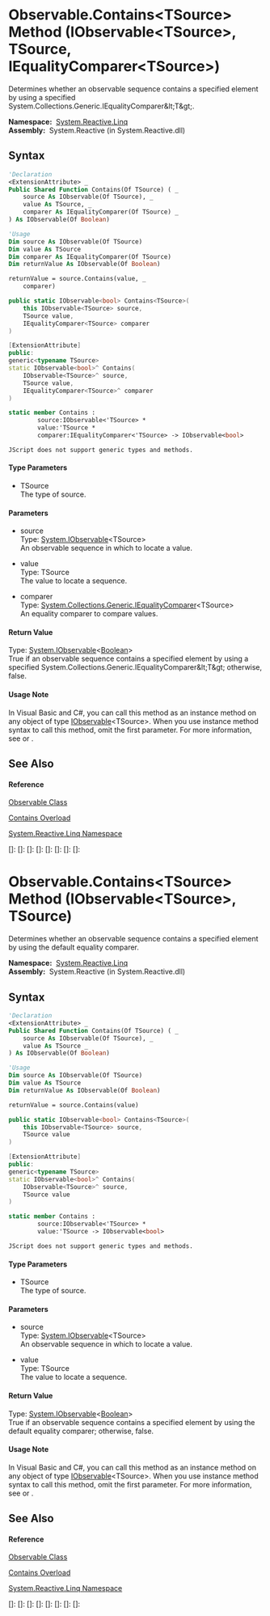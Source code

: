 # Observable.Contains\<TSource\> Method (IObservable\<TSource\>, TSource, IEqualityComparer\<TSource\>)

Determines whether an observable sequence contains a specified element by using a specified System.Collections.Generic.IEqualityComparer\&lt;T\&gt;.

**Namespace:**  [System.Reactive.Linq](System.Reactive.Linq\System.Reactive.Linq.md)  
**Assembly:**  System.Reactive (in System.Reactive.dll)

## Syntax

```vb
'Declaration
<ExtensionAttribute> _
Public Shared Function Contains(Of TSource) ( _
    source As IObservable(Of TSource), _
    value As TSource, _
    comparer As IEqualityComparer(Of TSource) _
) As IObservable(Of Boolean)
```

```vb
'Usage
Dim source As IObservable(Of TSource)
Dim value As TSource
Dim comparer As IEqualityComparer(Of TSource)
Dim returnValue As IObservable(Of Boolean)

returnValue = source.Contains(value, _
    comparer)
```

```csharp
public static IObservable<bool> Contains<TSource>(
    this IObservable<TSource> source,
    TSource value,
    IEqualityComparer<TSource> comparer
)
```

```c++
[ExtensionAttribute]
public:
generic<typename TSource>
static IObservable<bool>^ Contains(
    IObservable<TSource>^ source, 
    TSource value, 
    IEqualityComparer<TSource>^ comparer
)
```

```fsharp
static member Contains : 
        source:IObservable<'TSource> * 
        value:'TSource * 
        comparer:IEqualityComparer<'TSource> -> IObservable<bool> 
```

```jscript
JScript does not support generic types and methods.
```

#### Type Parameters

- TSource  
  The type of source.

#### Parameters

- source  
  Type: [System.IObservable](https://msdn.microsoft.com/en-us/library/Dd990377)\<TSource\>  
  An observable sequence in which to locate a value.

- value  
  Type: TSource  
  The value to locate a sequence.

- comparer  
  Type: [System.Collections.Generic.IEqualityComparer](https://msdn.microsoft.com/en-us/library/ms132151)\<TSource\>  
  An equality comparer to compare values.

#### Return Value

Type: [System.IObservable](https://msdn.microsoft.com/en-us/library/Dd990377)\<[Boolean](https://msdn.microsoft.com/en-us/library/a28wyd50)\>  
True if an observable sequence contains a specified element by using a specified System.Collections.Generic.IEqualityComparer\&lt;T\&gt; otherwise, false.

#### Usage Note

In Visual Basic and C\#, you can call this method as an instance method on any object of type [IObservable](https://msdn.microsoft.com/en-us/library/Dd990377)\<TSource\>. When you use instance method syntax to call this method, omit the first parameter. For more information, see [](https://msdn.microsoft.com/en-us/library/Bb384936) or [](https://msdn.microsoft.com/en-us/library/Bb383977).

## See Also

#### Reference

[Observable Class](Observable\Observable.md)

[Contains Overload](Contains\Observable.Contains.md)

[System.Reactive.Linq Namespace](System.Reactive.Linq\System.Reactive.Linq.md)

[]: 
[]: 
[]: 
[]: 
[]: 
[]: 
[]: 
[]: 
# Observable.Contains\<TSource\> Method (IObservable\<TSource\>, TSource)

Determines whether an observable sequence contains a specified element by using the default equality comparer.

**Namespace:**  [System.Reactive.Linq](System.Reactive.Linq\System.Reactive.Linq.md)  
**Assembly:**  System.Reactive (in System.Reactive.dll)

## Syntax

```vb
'Declaration
<ExtensionAttribute> _
Public Shared Function Contains(Of TSource) ( _
    source As IObservable(Of TSource), _
    value As TSource _
) As IObservable(Of Boolean)
```

```vb
'Usage
Dim source As IObservable(Of TSource)
Dim value As TSource
Dim returnValue As IObservable(Of Boolean)

returnValue = source.Contains(value)
```

```csharp
public static IObservable<bool> Contains<TSource>(
    this IObservable<TSource> source,
    TSource value
)
```

```c++
[ExtensionAttribute]
public:
generic<typename TSource>
static IObservable<bool>^ Contains(
    IObservable<TSource>^ source, 
    TSource value
)
```

```fsharp
static member Contains : 
        source:IObservable<'TSource> * 
        value:'TSource -> IObservable<bool> 
```

```jscript
JScript does not support generic types and methods.
```

#### Type Parameters

- TSource  
  The type of source.

#### Parameters

- source  
  Type: [System.IObservable](https://msdn.microsoft.com/en-us/library/Dd990377)\<TSource\>  
  An observable sequence in which to locate a value.

- value  
  Type: TSource  
  The value to locate a sequence.

#### Return Value

Type: [System.IObservable](https://msdn.microsoft.com/en-us/library/Dd990377)\<[Boolean](https://msdn.microsoft.com/en-us/library/a28wyd50)\>  
True if an observable sequence contains a specified element by using the default equality comparer; otherwise, false.

#### Usage Note

In Visual Basic and C\#, you can call this method as an instance method on any object of type [IObservable](https://msdn.microsoft.com/en-us/library/Dd990377)\<TSource\>. When you use instance method syntax to call this method, omit the first parameter. For more information, see [](https://msdn.microsoft.com/en-us/library/Bb384936) or [](https://msdn.microsoft.com/en-us/library/Bb383977).

## See Also

#### Reference

[Observable Class](Observable\Observable.md)

[Contains Overload](Contains\Observable.Contains.md)

[System.Reactive.Linq Namespace](System.Reactive.Linq\System.Reactive.Linq.md)

[]: 
[]: 
[]: 
[]: 
[]: 
[]: 
[]: 
[]: 